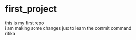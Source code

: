 # first_project
this is my first repo
<br>
i am making some changes just to learn the commit command
<br>
ritika
